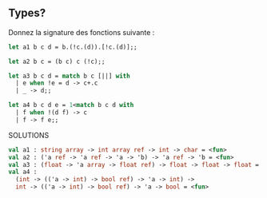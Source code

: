 ## Types?
Donnez la signature des fonctions suivante :
```ocaml
let a1 b c d = b.(!c.(d)).[!c.(d)];;
``` 
```ocaml
let a2 b c = (b c) c (!c);;
```
```ocaml
let a3 b c d = match b c [||] with
  | e when !e = d -> c+.c
  | _ -> d;;
``` 
```ocaml
let a4 b c d e = 1<match b c d with
  | f when !(d f) -> c
  | f -> f e;;
```



SOLUTIONS
```ocaml
val a1 : string array -> int array ref -> int -> char = <fun>  
val a2 : ('a ref -> 'a ref -> 'a -> 'b) -> 'a ref -> 'b = <fun>
val a3 : (float -> 'a array -> float ref) -> float -> float -> float = <fun>  
val a4 :
  (int -> (('a -> int) -> bool ref) -> 'a -> int) ->
  int -> (('a -> int) -> bool ref) -> 'a -> bool = <fun>
```
<!--stackedit_data:
eyJoaXN0b3J5IjpbLTE5MDM3MDA4MTksLTEwOTQ0NDQxNjIsLT
IxMTkyMzU0NTQsMTIyMTIyMzg3NiwtMTAwMzQwOTQ2Ml19
-->